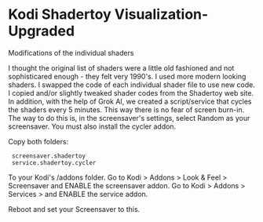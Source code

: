 # Kodi Shadertoy Visualization-Upgraded
Modifications of the individual shaders

I thought the original list of shaders were a little old fashioned and not sophisticared enough - they felt very 1990's. I used more modern looking shaders. I swapped the code of each individual shader file to use new code. I copied and/or slightly tweaked shader codes from the Shadertoy web site. 
In addition, with the help of Grok AI, we created a script/service that cycles the shaders every 5 minutes. This way there is no fear of screen burn-in. The way to do this is, in the screensaver's settings, select Random as your screensaver. You must also install the cycler addon. 

Copy both folders:

     screensaver.shadertoy
	 service.shadertoy.cycler 
	 
To your Kodi's /addons folder. 
Go to Kodi > Addons > Look & Feel > Screensaver and ENABLE the screensaver addon.
Go to Kodi > Addons > Services > and ENABLE the service addon.

Reboot and set your Screensaver to this.